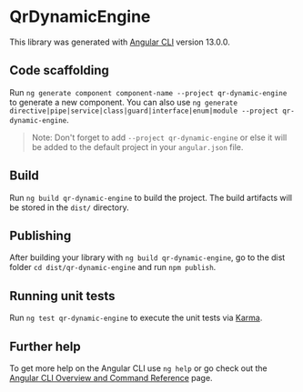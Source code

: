 # QrDynamicEngine

This library was generated with [Angular CLI](https://github.com/angular/angular-cli) version 13.0.0.

## Code scaffolding

Run `ng generate component component-name --project qr-dynamic-engine` to generate a new component. You can also use `ng generate directive|pipe|service|class|guard|interface|enum|module --project qr-dynamic-engine`.
> Note: Don't forget to add `--project qr-dynamic-engine` or else it will be added to the default project in your `angular.json` file. 

## Build

Run `ng build qr-dynamic-engine` to build the project. The build artifacts will be stored in the `dist/` directory.

## Publishing

After building your library with `ng build qr-dynamic-engine`, go to the dist folder `cd dist/qr-dynamic-engine` and run `npm publish`.

## Running unit tests

Run `ng test qr-dynamic-engine` to execute the unit tests via [Karma](https://karma-runner.github.io).

## Further help

To get more help on the Angular CLI use `ng help` or go check out the [Angular CLI Overview and Command Reference](https://angular.io/cli) page.
